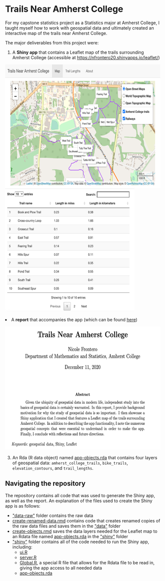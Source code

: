# Trails Near Amherst College

For my capstone statistics project as a Statistics major at Amherst College, I taught myself how to work with geospatial data and ultimately created an interactive map of the trails near Amherst College.  

The major deliverables from this project were:

1) A **Shiny app** that contains a Leaflet map of the trails surrounding Amherst College (accessible at https://nfrontero20.shinyapps.io/leaflet/)

<p float="left">
  <img src="README-images/trail-map-app-tab1-preview.png" width="600" height="400"/>
  <img src="README-images/trail-map-app-tab2-preview.png" width="420" height="400 /> 
</p>

2) A **report** that accompanies the app (which can be found [here](https://github.com/Amherst-STAT495F20/STAT495F20-project-Frontero/blob/main/report/report.pdf))

<p align="center">
  <img src="README-images/trail-map-report-preview.png" width="566" height="400"/>
</p>

3) An Rda (R data object) named [app-objects.rda](https://github.com/Amherst-STAT495F20/STAT495F20-project-Frontero/blob/main/shiny/app-objects.rda) that contains four layers of geospatial data: `amherst_college_trails`, `bike_trails`, `elevation_contours`, and `trail_lengths`.  

## Navigating the repository

The repository contains all code that was used to generate the Shiny app, as well as the report.  An explanation of the files used to create the Shiny app is as follows:

* ["data-raw"](https://github.com/Amherst-STAT495F20/STAT495F20-project-Frontero/tree/main/data-raw) folder contains the raw data
* [create-renamed-data.rmd](https://github.com/Amherst-STAT495F20/STAT495F20-project-Frontero/blob/main/create-renamed-data.Rmd) contains code that creates renamed copies of the raw data files and saves them in the ["data"](https://github.com/Amherst-STAT495F20/STAT495F20-project-Frontero/tree/main/data) folder
* [create-objects.rmd](https://github.com/Amherst-STAT495F20/STAT495F20-project-Frontero/blob/main/create-objects.Rmd) saves the data layers needed for the Leaflet map to an Rdata file named [app-objects.rda](https://github.com/Amherst-STAT495F20/STAT495F20-project-Frontero/blob/main/shiny/app-objects.rda) in the ["shiny"](https://github.com/Amherst-STAT495F20/STAT495F20-project-Frontero/tree/main/shiny) folder 
* ["shiny"](https://github.com/Amherst-STAT495F20/STAT495F20-project-Frontero/tree/main/shiny) folder contains all of the code needed to run the Shiny app, including: 
  - [ui.R](https://github.com/Amherst-STAT495F20/STAT495F20-project-Frontero/blob/main/shiny/ui.R)
  - [server.R](https://github.com/Amherst-STAT495F20/STAT495F20-project-Frontero/blob/main/shiny/server.R)
  - [Global.R](https://github.com/Amherst-STAT495F20/STAT495F20-project-Frontero/blob/main/shiny/Global.R), a special R file that allows for the Rdata file to be read in, giving the app access to all needed data
  - [app-objects.rda](https://github.com/Amherst-STAT495F20/STAT495F20-project-Frontero/blob/main/shiny/app-objects.rda)
